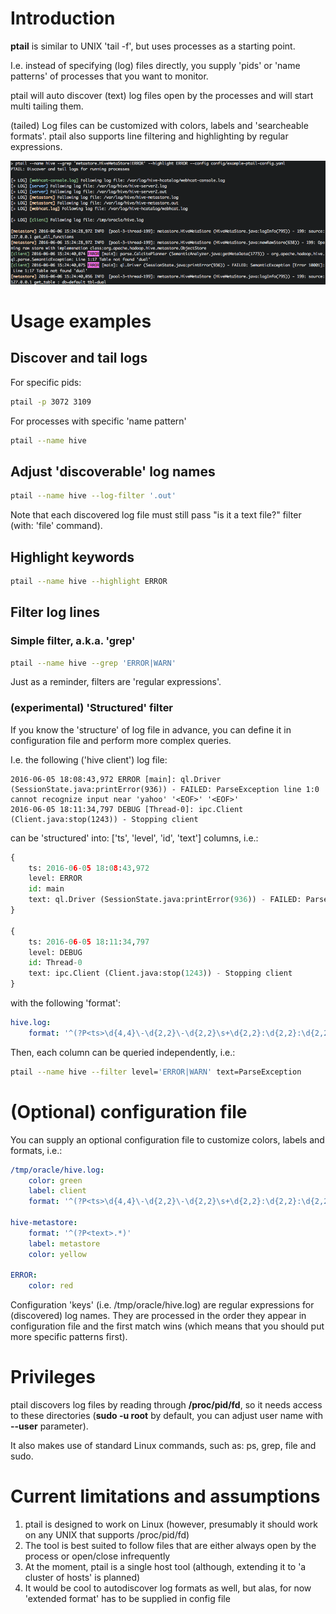 # Introduction

**ptail** is similar to UNIX 'tail -f', but uses processes as a starting point.

I.e. instead of specifying (log) files directly, you supply 'pids' or 'name patterns' of processes that you want to monitor.

ptail will auto discover (text) log files open by the processes and will start multi tailing them.

(tailed) Log files can be customized with colors, labels and 'searcheable formats'.
ptail also supports line filtering and highlighting by regular expressions.

![Ptail Example](ptail-example.png)

# Usage examples

## Discover and tail logs

For specific pids:

```Bash
ptail -p 3072 3109
```

For processes with specific 'name pattern'

```Bash
ptail --name hive
```

## Adjust 'discoverable' log names

```Bash
ptail --name hive --log-filter '.out'
```

Note that each discovered log file must still pass "is it a text file?" filter (with: 'file' command).

## Highlight keywords

```Bash
ptail --name hive --highlight ERROR
```

## Filter log lines

### Simple filter, a.k.a. 'grep'

```Bash
ptail --name hive --grep 'ERROR|WARN'
```

Just as a reminder, filters are 'regular expressions'.

### (experimental) 'Structured' filter

If you know the 'structure' of log file in advance, you can define it in configuration file and perform more complex queries.

I.e. the following ('hive client') log file:

```
2016-06-05 18:08:43,972 ERROR [main]: ql.Driver (SessionState.java:printError(936)) - FAILED: ParseException line 1:0 cannot recognize input near 'yahoo' '<EOF>' '<EOF>'
2016-06-05 18:11:34,797 DEBUG [Thread-0]: ipc.Client (Client.java:stop(1243)) - Stopping client
```

can be 'structured' into: ['ts', 'level', 'id', 'text'] columns, i.e.:

```Python
{
    ts: 2016-06-05 18:08:43,972
    level: ERROR
    id: main
    text: ql.Driver (SessionState.java:printError(936)) - FAILED: ParseException line 1:0 cannot recognize input near 'yahoo' '<EOF>' '<EOF>'
}

{
    ts: 2016-06-05 18:11:34,797
    level: DEBUG
    id: Thread-0
    text: ipc.Client (Client.java:stop(1243)) - Stopping client
}
```

with the following 'format':

```YAML
hive.log:
    format: '^(?P<ts>\d{4,4}\-\d{2,2}\-\d{2,2}\s+\d{2,2}:\d{2,2}:\d{2,2},\d{3})\s+(?P<level>\w+)\s+\[(?P<id>[^\]]+)\]:\s+(?P<text>.*)'
```

Then, each column can be queried independently, i.e.:

```Bash
ptail --name hive --filter level='ERROR|WARN' text=ParseException
```

# (Optional) configuration file

You can supply an optional configuration file to customize colors, labels and formats, i.e.:

```YAML
/tmp/oracle/hive.log:
    color: green
    label: client
    format: '^(?P<ts>\d{4,4}\-\d{2,2}\-\d{2,2}\s+\d{2,2}:\d{2,2}:\d{2,2},\d{3})\s+(?P<level>\w+)\s+\[(?P<id>[^\]]+)\]:\s+(?P<text>.*)'

hive-metastore:
    format: '^(?P<text>.*)'
    label: metastore
    color: yellow

ERROR:
    color: red
```

Configuration 'keys' (i.e. /tmp/oracle/hive.log) are regular expressions for (discovered) log names.
They are processed in the order they appear in configuration file and the first match wins (which means that you should put more specific patterns first).

# Privileges

ptail discovers log files by reading through **/proc/pid/fd**, so it needs access to these directories (**sudo -u root** by default, you can adjust user name with **--user** parameter).

It also makes use of standard Linux commands, such as: ps, grep, file and sudo.

# Current limitations and assumptions

1. ptail is designed to work on Linux (however, presumably it should work on any UNIX that supports /proc/pid/fd)
2. The tool is best suited to follow files that are either always open by the process or open/close infrequently
3. At the moment, ptail is a single host tool (although, extending it to 'a cluster of hosts' is planned)
4. It would be cool to autodiscover log formats as well, but alas, for now 'extended format' has to be supplied in config file
